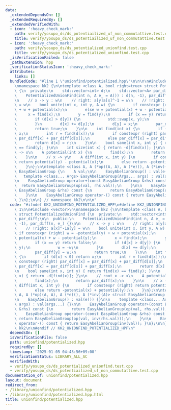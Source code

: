 ```yaml
---
data:
  _extendedDependsOn: []
  _extendedRequiredBy: []
  _extendedVerifiedWith:
  - icon: ':heavy_check_mark:'
    path: verify/yosupo_ds/ds_potentiailized_uf_non_commutattive.test.cpp
    title: verify/yosupo_ds/ds_potentiailized_uf_non_commutattive.test.cpp
  - icon: ':heavy_check_mark:'
    path: verify/yosupo_ds/ds_potentialized_unionfind.test.cpp
    title: verify/yosupo_ds/ds_potentialized_unionfind.test.cpp
  _isVerificationFailed: false
  _pathExtension: hpp
  _verificationStatusIcon: ':heavy_check_mark:'
  attributes:
    links: []
  bundledCode: "#line 1 \"unionfind/potentialized.hpp\"\n\n\n\n#include <vector>\n\
    \nnamespace kk2 {\n\ntemplate <class A, bool right=true> struct PotentializedUnionFind\
    \ {\n  private:\n    std::vector<int> d;\n    std::vector<A> par_diff;\n\n  public:\n\
    \    PotentializedUnionFind(int n, A e_ = A()) : d(n, -1), par_diff(n, e_) {}\n\
    \n    // x -> y : w\n    // right: a[y]a[x]^-1 = w\n    // !right: a[x]^-1a[y]\
    \ = w\n    bool unite(int x, int y, A w) {\n        if constexpr (right) w = -potential(y)\
    \ + w + potential(x);\n        else w = potential(x) + w - potential(y);\n   \
    \     x = find(x);\n        y = find(y);\n        if (x == y) return false;\n\
    \        if (d[x] > d[y]) {\n            std::swap(x, y);\n            w = -w;\n\
    \        }\n        d[x] += d[y];\n        d[y] = x;\n        par_diff[y] = w;\n\
    \        return true;\n    }\n\n    int find(int x) {\n        if (d[x] < 0) return\
    \ x;\n        int r = find(d[x]);\n        if constexpr (right) par_diff[x] =\
    \ par_diff[x] + par_diff[d[x]];\n        else par_diff[x] = par_diff[d[x]] + par_diff[x];\n\
    \        return d[x] = r;\n    }\n\n    bool same(int x, int y) { return find(x)\
    \ == find(y); }\n\n    int size(int x) { return -d[find(x)]; }\n\n    // root_x\
    \ -> x\n    A potential(int x) {\n        find(x);\n        return par_diff[x];\n\
    \    }\n\n    // x -> y\n    A diff(int x, int y) {\n        if constexpr (right)\
    \ return potential(y) - potential(x);\n        else return -potential(x) + potential(y);\n\
    \    }\n};\n\ntemplate <class A, A (*op)(A, A), A (*e)(), A (*inv)(A)> struct\
    \ EasyAbelianGroup {\n    A val;\n\n    EasyAbelianGroup() : val(e()) {}\n\n \
    \   template <class... Args> EasyAbelianGroup(Args... args) : val(args...) {}\n\
    \n    EasyAbelianGroup operator+(const EasyAbelianGroup &rhs) const {\n      \
    \  return EasyAbelianGroup(op(val, rhs.val));\n    }\n\n    EasyAbelianGroup operator-(const\
    \ EasyAbelianGroup &rhs) const {\n        return EasyAbelianGroup(op(val, inv(rhs.val)));\n\
    \    }\n\n    EasyAbelianGroup operator-() const { return EasyAbelianGroup(inv(val));\
    \ }\n};\n\n} // namespace kk2\n\n\n"
  code: "#ifndef KK2_UNIONFIND_POTENTIALIZED_HPP\n#define KK2_UNIONFIND_POTENTIALIZED_HPP\
    \ 1\n\n#include <vector>\n\nnamespace kk2 {\n\ntemplate <class A, bool right=true>\
    \ struct PotentializedUnionFind {\n  private:\n    std::vector<int> d;\n    std::vector<A>\
    \ par_diff;\n\n  public:\n    PotentializedUnionFind(int n, A e_ = A()) : d(n,\
    \ -1), par_diff(n, e_) {}\n\n    // x -> y : w\n    // right: a[y]a[x]^-1 = w\n\
    \    // !right: a[x]^-1a[y] = w\n    bool unite(int x, int y, A w) {\n       \
    \ if constexpr (right) w = -potential(y) + w + potential(x);\n        else w =\
    \ potential(x) + w - potential(y);\n        x = find(x);\n        y = find(y);\n\
    \        if (x == y) return false;\n        if (d[x] > d[y]) {\n            std::swap(x,\
    \ y);\n            w = -w;\n        }\n        d[x] += d[y];\n        d[y] = x;\n\
    \        par_diff[y] = w;\n        return true;\n    }\n\n    int find(int x)\
    \ {\n        if (d[x] < 0) return x;\n        int r = find(d[x]);\n        if\
    \ constexpr (right) par_diff[x] = par_diff[x] + par_diff[d[x]];\n        else\
    \ par_diff[x] = par_diff[d[x]] + par_diff[x];\n        return d[x] = r;\n    }\n\
    \n    bool same(int x, int y) { return find(x) == find(y); }\n\n    int size(int\
    \ x) { return -d[find(x)]; }\n\n    // root_x -> x\n    A potential(int x) {\n\
    \        find(x);\n        return par_diff[x];\n    }\n\n    // x -> y\n    A\
    \ diff(int x, int y) {\n        if constexpr (right) return potential(y) - potential(x);\n\
    \        else return -potential(x) + potential(y);\n    }\n};\n\ntemplate <class\
    \ A, A (*op)(A, A), A (*e)(), A (*inv)(A)> struct EasyAbelianGroup {\n    A val;\n\
    \n    EasyAbelianGroup() : val(e()) {}\n\n    template <class... Args> EasyAbelianGroup(Args...\
    \ args) : val(args...) {}\n\n    EasyAbelianGroup operator+(const EasyAbelianGroup\
    \ &rhs) const {\n        return EasyAbelianGroup(op(val, rhs.val));\n    }\n\n\
    \    EasyAbelianGroup operator-(const EasyAbelianGroup &rhs) const {\n       \
    \ return EasyAbelianGroup(op(val, inv(rhs.val)));\n    }\n\n    EasyAbelianGroup\
    \ operator-() const { return EasyAbelianGroup(inv(val)); }\n};\n\n} // namespace\
    \ kk2\n\n#endif // KK2_UNIONFIND_POTENTIALIZED_HPP\n"
  dependsOn: []
  isVerificationFile: false
  path: unionfind/potentialized.hpp
  requiredBy: []
  timestamp: '2025-01-05 04:43:56+09:00'
  verificationStatus: LIBRARY_ALL_AC
  verifiedWith:
  - verify/yosupo_ds/ds_potentialized_unionfind.test.cpp
  - verify/yosupo_ds/ds_potentiailized_uf_non_commutattive.test.cpp
documentation_of: unionfind/potentialized.hpp
layout: document
redirect_from:
- /library/unionfind/potentialized.hpp
- /library/unionfind/potentialized.hpp.html
title: unionfind/potentialized.hpp
---
```

